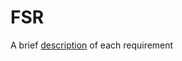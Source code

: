 # FSR

A brief [description](https://github.com/FORMAS/detFSR/blob/master/setReq.md) of each requirement
